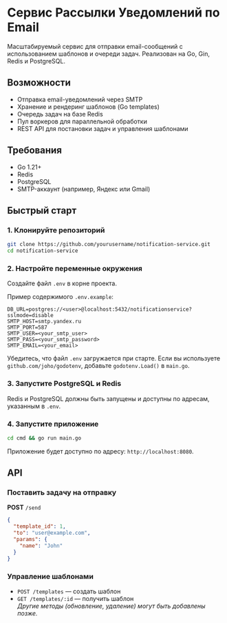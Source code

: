# Сервис Рассылки Уведомлений по Email

Масштабируемый сервис для отправки email-сообщений с использованием шаблонов и очереди задач. Реализован на Go, Gin, Redis и PostgreSQL.

## Возможности

- Отправка email-уведомлений через SMTP
- Хранение и рендеринг шаблонов (Go templates)
- Очередь задач на базе Redis
- Пул воркеров для параллельной обработки
- REST API для постановки задач и управления шаблонами

## Требования

- Go 1.21+
- Redis
- PostgreSQL
- SMTP-аккаунт (например, Яндекс или Gmail)

## Быстрый старт

### 1. Клонируйте репозиторий

```bash
git clone https://github.com/yourusername/notification-service.git
cd notification-service
```

### 2. Настройте переменные окружения

Создайте файл `.env` в корне проекта.

Пример содержимого `.env.example`:

```env
DB_URL=postgres://<user>@localhost:5432/notificationservice?sslmode=disable
SMTP_HOST=smtp.yandex.ru
SMTP_PORT=587
SMTP_USER=<your_smtp_user>
SMTP_PASS=<your_smtp_password>
SMTP_EMAIL=<your_email>
```

Убедитесь, что файл `.env` загружается при старте. Если вы используете `github.com/joho/godotenv`, добавьте `godotenv.Load()` в `main.go`.

### 3. Запустите PostgreSQL и Redis

Redis и PostgreSQL должны быть запущены и доступны по адресам, указанным в `.env`.

### 4. Запустите приложение

```bash
cd cmd && go run main.go
```

Приложение будет доступно по адресу: `http://localhost:8080`.

## API

### Поставить задачу на отправку

**POST** `/send`

```json
{
  "template_id": 1,
  "to": "user@example.com",
  "params": {
    "name": "John"
  }
}
```

### Управление шаблонами

* `POST /templates` — создать шаблон  
* `GET /templates/:id` — получить шаблон  
*Другие методы (обновление, удаление) могут быть добавлены позже.*